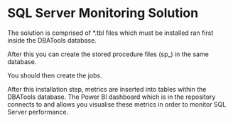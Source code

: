 # SQL Server Monitoring Solution

The solution is comprised of  *.tbl files which must be installed ran first inside the DBATools database.

After this you can create the stored procedure files (sp_) in the same database. 

You should then create the jobs.

After this installation step, metrics are inserted into tables within the DBATools database. The Power BI dashboard which is in the repository connects to and allows you visualise these metrics in order to monitor SQL Server performance.
